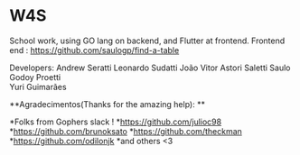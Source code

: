 # W4S
School work, using GO lang on backend, and Flutter at frontend. 
Frontend end : https://github.com/saulogp/find-a-table

Developers:
Andrew Seratti
Leonardo Sudatti
João Vitor Astori Saletti 
Saulo Godoy Proetti  
Yuri Guimarães

**Agradecimentos(Thanks for the amazing help): **

*Folks from Gophers slack !
*https://github.com/julioc98 
*https://github.com/brunoksato
*https://github.com/theckman 
*https://github.com/odilonjk 
*and others <3 
